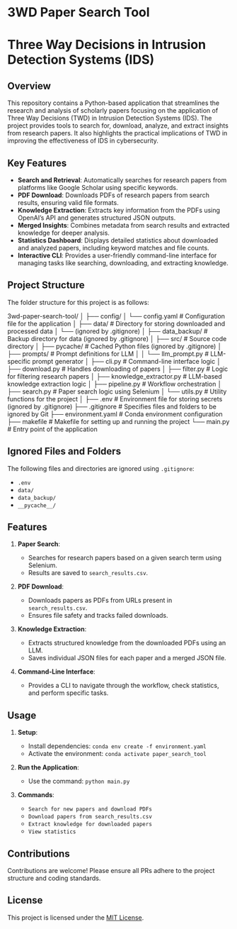 # 3WD Paper Search Tool

# Three Way Decisions in Intrusion Detection Systems (IDS)

## Overview

This repository contains a Python-based application that streamlines the research and analysis of scholarly papers focusing on the application of Three Way Decisions (TWD) in Intrusion Detection Systems (IDS). The project provides tools to search for, download, analyze, and extract insights from research papers. It also highlights the practical implications of TWD in improving the effectiveness of IDS in cybersecurity.

## Key Features

- **Search and Retrieval**: Automatically searches for research papers from platforms like Google Scholar using specific keywords.
- **PDF Download**: Downloads PDFs of research papers from search results, ensuring valid file formats.
- **Knowledge Extraction**: Extracts key information from the PDFs using OpenAI’s API and generates structured JSON outputs.
- **Merged Insights**: Combines metadata from search results and extracted knowledge for deeper analysis.
- **Statistics Dashboard**: Displays detailed statistics about downloaded and analyzed papers, including keyword matches and file counts.
- **Interactive CLI**: Provides a user-friendly command-line interface for managing tasks like searching, downloading, and extracting knowledge.

## Project Structure

The folder structure for this project is as follows:

3wd-paper-search-tool/
│
├── config/
│   └── config.yaml            # Configuration file for the application
│
├── data/                      # Directory for storing downloaded and processed data
│   └── (ignored by .gitignore)
│
├── data_backup/               # Backup directory for data (ignored by .gitignore)
│
├── src/                       # Source code directory
│   ├── pycache/           # Cached Python files (ignored by .gitignore)
│   ├── prompts/               # Prompt definitions for LLM
│   │   └── llm_prompt.py      # LLM-specific prompt generator
│   ├── cli.py                 # Command-line interface logic
│   ├── download.py            # Handles downloading of papers
│   ├── filter.py              # Logic for filtering research papers
│   ├── knowledge_extractor.py # LLM-based knowledge extraction logic
│   ├── pipeline.py            # Workflow orchestration
│   ├── search.py              # Paper search logic using Selenium
│   └── utils.py               # Utility functions for the project
│
├── .env                       # Environment file for storing secrets (ignored by .gitignore)
├── .gitignore                 # Specifies files and folders to be ignored by Git
├── environment.yaml           # Conda environment configuration
├── makefile                   # Makefile for setting up and running the project
└── main.py                    # Entry point of the application

## Ignored Files and Folders

The following files and directories are ignored using `.gitignore`:

- `.env`
- `data/`
- `data_backup/`
- `__pycache__/`

## Features

1. **Paper Search**:
   - Searches for research papers based on a given search term using Selenium.
   - Results are saved to `search_results.csv`.

2. **PDF Download**:
   - Downloads papers as PDFs from URLs present in `search_results.csv`.
   - Ensures file safety and tracks failed downloads.

3. **Knowledge Extraction**:
   - Extracts structured knowledge from the downloaded PDFs using an LLM.
   - Saves individual JSON files for each paper and a merged JSON file.

4. **Command-Line Interface**:
   - Provides a CLI to navigate through the workflow, check statistics, and perform specific tasks.

## Usage

1. **Setup**:
   - Install dependencies: `conda env create -f environment.yaml`
   - Activate the environment: `conda activate paper_search_tool`

2. **Run the Application**:
   - Use the command: `python main.py`

3. **Commands**:
   - `Search for new papers and download PDFs`
   - `Download papers from search_results.csv`
   - `Extract knowledge for downloaded papers`
   - `View statistics`

## Contributions

Contributions are welcome! Please ensure all PRs adhere to the project structure and coding standards.

## License

This project is licensed under the [MIT License](LICENSE).